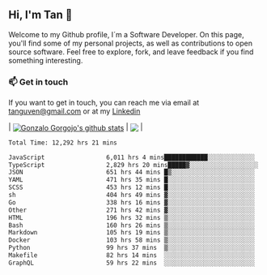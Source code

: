 ## Hi, I'm Tan 👋

Welcome to my Github profile, I´m a Software Developer. On this page, you'll find some of my personal projects, as well as contributions to open source software. Feel free to explore, fork, and leave feedback if you find something interesting.

### 📫 Get in touch

If you want to get in touch, you can reach me via email at [tanguven@gmail.com](mailto:tanguven@gmail.com) or at my [Linkedin](https://www.linkedin.com/in/tanguven/)

| <a href="https://github.com/tnguven"><img align="center" src="https://github-readme-stats.vercel.app/api?username=tnguven&show_icons=true&include_all_commits=true&theme=gotham&hide_border=true" alt="Gonzalo Gorgojo's github stats" /></a> | <a href="https://github.com/tnguven"><img align="center" src="https://github-readme-stats.vercel.app/api/top-langs/?username=tnguven&layout=compact&theme=gotham&hide_border=true" /></a> |

<!--START_SECTION:waka-->

```txt
Total Time: 12,292 hrs 21 mins

JavaScript                 6,011 hrs 4 mins████████████░░░░░░░░░░░░░   47.84 %
TypeScript                 2,829 hrs 20 mins█████▓░░░░░░░░░░░░░░░░░░░   22.52 %
JSON                       651 hrs 44 mins █▒░░░░░░░░░░░░░░░░░░░░░░░   05.19 %
YAML                       471 hrs 35 mins █░░░░░░░░░░░░░░░░░░░░░░░░   03.75 %
SCSS                       453 hrs 12 mins █░░░░░░░░░░░░░░░░░░░░░░░░   03.61 %
sh                         404 hrs 49 mins ▓░░░░░░░░░░░░░░░░░░░░░░░░   03.22 %
Go                         338 hrs 16 mins ▓░░░░░░░░░░░░░░░░░░░░░░░░   02.69 %
Other                      271 hrs 42 mins ▓░░░░░░░░░░░░░░░░░░░░░░░░   02.16 %
HTML                       196 hrs 32 mins ▒░░░░░░░░░░░░░░░░░░░░░░░░   01.56 %
Bash                       160 hrs 26 mins ▒░░░░░░░░░░░░░░░░░░░░░░░░   01.28 %
Markdown                   105 hrs 19 mins ▒░░░░░░░░░░░░░░░░░░░░░░░░   00.84 %
Docker                     103 hrs 58 mins ▒░░░░░░░░░░░░░░░░░░░░░░░░   00.83 %
Python                     99 hrs 37 mins  ▒░░░░░░░░░░░░░░░░░░░░░░░░   00.79 %
Makefile                   82 hrs 14 mins  ░░░░░░░░░░░░░░░░░░░░░░░░░   00.65 %
GraphQL                    59 hrs 22 mins  ░░░░░░░░░░░░░░░░░░░░░░░░░   00.47 %
```

<!--END_SECTION:waka-->
